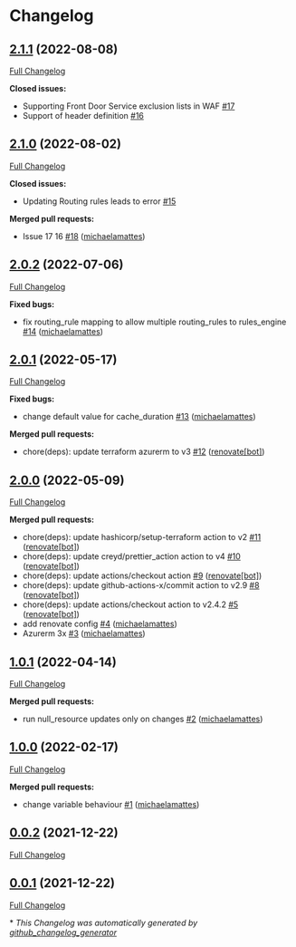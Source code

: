 # Changelog

## [2.1.1](https://github.com/T-Systems-MMS/terraform-azurerm-frontdoor/tree/2.1.1) (2022-08-08)

[Full Changelog](https://github.com/T-Systems-MMS/terraform-azurerm-frontdoor/compare/2.1.0...2.1.1)

**Closed issues:**

- Supporting Front Door Service exclusion lists in WAF [\#17](https://github.com/T-Systems-MMS/terraform-azurerm-frontdoor/issues/17)
- Support of header definition [\#16](https://github.com/T-Systems-MMS/terraform-azurerm-frontdoor/issues/16)

## [2.1.0](https://github.com/T-Systems-MMS/terraform-azurerm-frontdoor/tree/2.1.0) (2022-08-02)

[Full Changelog](https://github.com/T-Systems-MMS/terraform-azurerm-frontdoor/compare/2.0.2...2.1.0)

**Closed issues:**

- Updating Routing rules leads to error [\#15](https://github.com/T-Systems-MMS/terraform-azurerm-frontdoor/issues/15)

**Merged pull requests:**

- Issue 17 16 [\#18](https://github.com/T-Systems-MMS/terraform-azurerm-frontdoor/pull/18) ([michaelamattes](https://github.com/michaelamattes))

## [2.0.2](https://github.com/T-Systems-MMS/terraform-azurerm-frontdoor/tree/2.0.2) (2022-07-06)

[Full Changelog](https://github.com/T-Systems-MMS/terraform-azurerm-frontdoor/compare/2.0.1...2.0.2)

**Fixed bugs:**

- fix routing\_rule mapping to allow multiple routing\_rules to rules\_engine [\#14](https://github.com/T-Systems-MMS/terraform-azurerm-frontdoor/pull/14) ([michaelamattes](https://github.com/michaelamattes))

## [2.0.1](https://github.com/T-Systems-MMS/terraform-azurerm-frontdoor/tree/2.0.1) (2022-05-17)

[Full Changelog](https://github.com/T-Systems-MMS/terraform-azurerm-frontdoor/compare/2.0.0...2.0.1)

**Fixed bugs:**

- change default value for cache\_duration [\#13](https://github.com/T-Systems-MMS/terraform-azurerm-frontdoor/pull/13) ([michaelamattes](https://github.com/michaelamattes))

**Merged pull requests:**

- chore\(deps\): update terraform azurerm to v3 [\#12](https://github.com/T-Systems-MMS/terraform-azurerm-frontdoor/pull/12) ([renovate[bot]](https://github.com/apps/renovate))

## [2.0.0](https://github.com/T-Systems-MMS/terraform-azurerm-frontdoor/tree/2.0.0) (2022-05-09)

[Full Changelog](https://github.com/T-Systems-MMS/terraform-azurerm-frontdoor/compare/1.0.1...2.0.0)

**Merged pull requests:**

- chore\(deps\): update hashicorp/setup-terraform action to v2 [\#11](https://github.com/T-Systems-MMS/terraform-azurerm-frontdoor/pull/11) ([renovate[bot]](https://github.com/apps/renovate))
- chore\(deps\): update creyd/prettier\_action action to v4 [\#10](https://github.com/T-Systems-MMS/terraform-azurerm-frontdoor/pull/10) ([renovate[bot]](https://github.com/apps/renovate))
- chore\(deps\): update actions/checkout action [\#9](https://github.com/T-Systems-MMS/terraform-azurerm-frontdoor/pull/9) ([renovate[bot]](https://github.com/apps/renovate))
- chore\(deps\): update github-actions-x/commit action to v2.9 [\#8](https://github.com/T-Systems-MMS/terraform-azurerm-frontdoor/pull/8) ([renovate[bot]](https://github.com/apps/renovate))
- chore\(deps\): update actions/checkout action to v2.4.2 [\#5](https://github.com/T-Systems-MMS/terraform-azurerm-frontdoor/pull/5) ([renovate[bot]](https://github.com/apps/renovate))
- add renovate config [\#4](https://github.com/T-Systems-MMS/terraform-azurerm-frontdoor/pull/4) ([michaelamattes](https://github.com/michaelamattes))
- Azurerm 3x [\#3](https://github.com/T-Systems-MMS/terraform-azurerm-frontdoor/pull/3) ([michaelamattes](https://github.com/michaelamattes))

## [1.0.1](https://github.com/T-Systems-MMS/terraform-azurerm-frontdoor/tree/1.0.1) (2022-04-14)

[Full Changelog](https://github.com/T-Systems-MMS/terraform-azurerm-frontdoor/compare/1.0.0...1.0.1)

**Merged pull requests:**

- run null\_resource updates only on changes [\#2](https://github.com/T-Systems-MMS/terraform-azurerm-frontdoor/pull/2) ([michaelamattes](https://github.com/michaelamattes))

## [1.0.0](https://github.com/T-Systems-MMS/terraform-azurerm-frontdoor/tree/1.0.0) (2022-02-17)

[Full Changelog](https://github.com/T-Systems-MMS/terraform-azurerm-frontdoor/compare/0.0.2...1.0.0)

**Merged pull requests:**

- change variable behaviour [\#1](https://github.com/T-Systems-MMS/terraform-azurerm-frontdoor/pull/1) ([michaelamattes](https://github.com/michaelamattes))

## [0.0.2](https://github.com/T-Systems-MMS/terraform-azurerm-frontdoor/tree/0.0.2) (2021-12-22)

[Full Changelog](https://github.com/T-Systems-MMS/terraform-azurerm-frontdoor/compare/0.0.1...0.0.2)

## [0.0.1](https://github.com/T-Systems-MMS/terraform-azurerm-frontdoor/tree/0.0.1) (2021-12-22)

[Full Changelog](https://github.com/T-Systems-MMS/terraform-azurerm-frontdoor/compare/a6212ce3a8c9ab830b6b9b4afe4e47cba444958f...0.0.1)



\* *This Changelog was automatically generated by [github_changelog_generator](https://github.com/github-changelog-generator/github-changelog-generator)*
